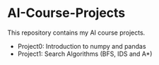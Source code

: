 # AI-Course-Projects
This repository contains my AI course projects.

* Project0: Introduction to numpy and pandas
* Project1: Search Algorithms (BFS, IDS and A*)
